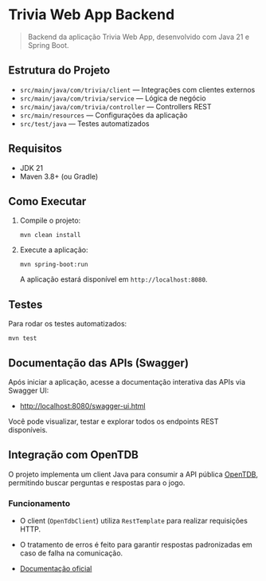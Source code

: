 # Trivia Web App Backend

> Backend da aplicação Trivia Web App, desenvolvido com Java 21 e Spring Boot.

## Estrutura do Projeto

- `src/main/java/com/trivia/client` — Integrações com clientes externos
- `src/main/java/com/trivia/service` — Lógica de negócio
- `src/main/java/com/trivia/controller` — Controllers REST
- `src/main/resources` — Configurações da aplicação
- `src/test/java` — Testes automatizados

## Requisitos

- JDK 21
- Maven 3.8+ (ou Gradle)

## Como Executar

1. Compile o projeto:
	```shell
	mvn clean install
	```
2. Execute a aplicação:
	```shell
	mvn spring-boot:run
	```
	A aplicação estará disponível em `http://localhost:8080`.

## Testes

Para rodar os testes automatizados:

```shell
mvn test
```

## Documentação das APIs (Swagger)

Após iniciar a aplicação, acesse a documentação interativa das APIs via Swagger UI:

- [http://localhost:8080/swagger-ui.html](http://localhost:8080/swagger-ui.html)

Você pode visualizar, testar e explorar todos os endpoints REST disponíveis.

## Integração com OpenTDB

O projeto implementa um client Java para consumir a API pública [OpenTDB](https://opentdb.com/api_config.php), permitindo buscar perguntas e respostas para o jogo.

### Funcionamento

- O client (`OpenTdbClient`) utiliza `RestTemplate` para realizar requisições HTTP.
- O tratamento de erros é feito para garantir respostas padronizadas em caso de falha na comunicação.

- [Documentação oficial](https://opentdb.com/api_config.php)